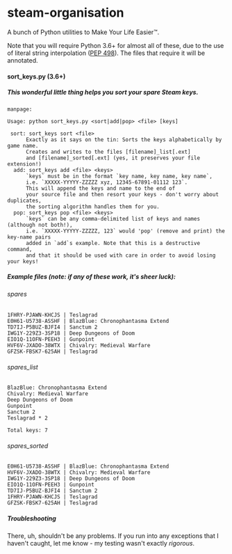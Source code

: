 # steam-organisation
A bunch of Python utilities to Make Your Life Easier™.

Note that you will require Python 3.6+ for almost all of these, due to the use of literal string interpolation ([PEP 498](https://www.python.org/dev/peps/pep-0498/)). The files that require it will be annotated.

#### sort_keys.py (3.6+)
##### This wonderful little thing helps you sort your spare Steam keys.
```
manpage:

Usage: python sort_keys.py <sort|add|pop> <file> [keys]

 sort: sort_keys sort <file>
      Exactly as it says on the tin: Sorts the keys alphabetically by game name.
      Creates and writes to the files [filename]_list[.ext]
      and [filename]_sorted[.ext] (yes, it preserves your file extension!)
  add: sort_keys add <file> <keys>
      `keys` must be in the format `key name, key name, key name`,
      i.e. `XXXXX-YYYYY-ZZZZZ xyz, 12345-67891-01112 123`.
      This will append the keys and name to the end of
      your source file and then resort your keys - don't worry about duplicates,
      the sorting algorithm handles them for you.
  pop: sort_keys pop <file> <keys>
      `keys` can be any comma-delimited list of keys and names (although not both!),
      i.e. `XXXXX-YYYYY-ZZZZZ, 123` would 'pop' (remove and print) the key-name pairs
      added in `add`s example. Note that this is a destructive command,
      and that it should be used with care in order to avoid losing your keys!
```

##### Example files (note: if any of these work, it's sheer luck):
###### spares
```
1FHRY-PJAWN-KHCJS | Teslagrad
E0H61-U5738-ASSHF | BlazBlue: Chronophantasma Extend
TD7IJ-P5BUZ-BJFI4 | Sanctum 2
IWG1Y-229Z3-3SP18 | Deep Dungeons of Doom
EIO1Q-11OFN-PEEH3 | Gunpoint
HVF6V-JXADO-38WTX | Chivalry: Medieval Warfare
GFZSK-FBSK7-625AH | Teslagrad
```
###### spares_list
```
BlazBlue: Chronophantasma Extend
Chivalry: Medieval Warfare
Deep Dungeons of Doom
Gunpoint
Sanctum 2
Teslagrad * 2

Total keys: 7
```
###### spares_sorted
```
E0H61-U5738-ASSHF | BlazBlue: Chronophantasma Extend
HVF6V-JXADO-38WTX | Chivalry: Medieval Warfare
IWG1Y-229Z3-3SP18 | Deep Dungeons of Doom
EIO1Q-11OFN-PEEH3 | Gunpoint
TD7IJ-P5BUZ-BJFI4 | Sanctum 2
1FHRY-PJAWN-KHCJS | Teslagrad
GFZSK-FBSK7-625AH | Teslagrad
```

##### Troubleshooting
There, uh, shouldn't be any problems. If you run into any exceptions that I haven't caught, let me know - my testing wasn't exactly *rigorous*.
